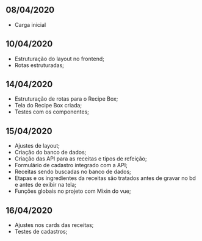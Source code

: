 ## 08/04/2020

* Carga inicial

## 10/04/2020

* Estruturação do layout no frontend;
* Rotas estruturadas;

## 14/04/2020

* Estruturação de rotas para o Recipe Box;
* Tela do Recipe Box criada;
* Testes com os componentes;

## 15/04/2020

* Ajustes de layout;
* Criação do banco de dados;
* Criação das API para as receitas e tipos de refeição;
* Formulário de cadastro integrado com a API;
* Receitas sendo buscadas no banco de dados;
* Etapas e os ingredientes da receitas são tratados antes de gravar no bd e antes de exibir na tela;
* Funções globais no projeto com Mixin do vue;

## 16/04/2020

* Ajustes nos cards das receitas;
* Testes de cadastros;